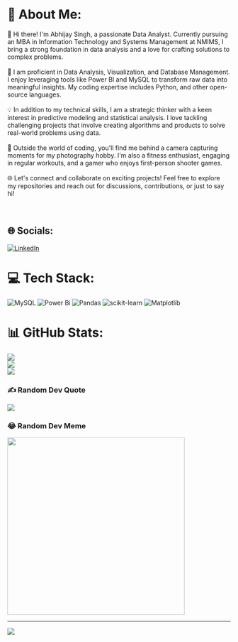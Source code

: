 # 💫 About Me:
👋 Hi there! I'm Abhijay Singh, a passionate Data Analyst. Currently pursuing an MBA in Information Technology and Systems Management at NMIMS, I bring a strong foundation in data analysis and a love for crafting solutions to complex problems.<br><br>🚀 I am proficient in Data Analysis, Visualization, and Database Management. I enjoy leveraging tools like Power BI and MySQL to transform raw data into meaningful insights. My coding expertise includes Python, and other open-source languages.<br><br>💡 In addition to my technical skills, I am a strategic thinker with a keen interest in predictive modeling and statistical analysis. I love tackling challenging projects that involve creating algorithms and products to solve real-world problems using data.<br><br>📸 Outside the world of coding, you'll find me behind a camera capturing moments for my photography hobby. I'm also a fitness enthusiast, engaging in regular workouts, and a gamer who enjoys first-person shooter games.<br><br>🌐 Let's connect and collaborate on exciting projects! Feel free to explore my repositories and reach out for discussions, contributions, or just to say hi!<br><br><br>


## 🌐 Socials:
[![LinkedIn](https://img.shields.io/badge/LinkedIn-%230077B5.svg?logo=linkedin&logoColor=white)](https://linkedin.com/in/www.linkedin.com/in/abhijay-singh-chauhan-493344166) 

# 💻 Tech Stack:
![MySQL](https://img.shields.io/badge/mysql-%2300000f.svg?style=for-the-badge&logo=mysql&logoColor=white) ![Power Bi](https://img.shields.io/badge/power_bi-F2C811?style=for-the-badge&logo=powerbi&logoColor=black) ![Pandas](https://img.shields.io/badge/pandas-%23150458.svg?style=for-the-badge&logo=pandas&logoColor=white) ![scikit-learn](https://img.shields.io/badge/scikit--learn-%23F7931E.svg?style=for-the-badge&logo=scikit-learn&logoColor=white) ![Matplotlib](https://img.shields.io/badge/Matplotlib-%23ffffff.svg?style=for-the-badge&logo=Matplotlib&logoColor=black)
# 📊 GitHub Stats:
![](https://github-readme-stats.vercel.app/api?username=Abhijay101&theme=dracula&hide_border=false&include_all_commits=false&count_private=false)<br/>
![](https://github-readme-streak-stats.herokuapp.com/?user=Abhijay101&theme=dracula&hide_border=false)<br/>
![](https://github-readme-stats.vercel.app/api/top-langs/?username=Abhijay101&theme=dracula&hide_border=false&include_all_commits=false&count_private=false&layout=compact)

### ✍️ Random Dev Quote
![](https://quotes-github-readme.vercel.app/api?type=horizontal&theme=radical)

### 😂 Random Dev Meme
<img src='https://randommeme-five.vercel.app/' style="height: 400px;"/>

---
[![](https://visitcount.itsvg.in/api?id=Abhijay101&icon=0&color=11)](https://visitcount.itsvg.in)

<!-- Proudly created with GPRM ( https://gprm.itsvg.in ) -->
